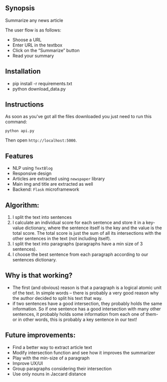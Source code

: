 ## Synopsis
Summarize any news article

The user flow is as follows:
- Shoose a URL
- Enter URL in the textbox
- Click on the “Summarize” button
- Read your summary

## Installation

- pip install -r requirements.txt
- python download_data.py

## Instructions
As soon as you've got all the files downloaded you just need to run this command:
```
python api.py
```
Then open ```http://localhost:5000```.

## Features
- NLP using ```TextBlog```
- Responsive design
- Articles are extracted using ```newspaper``` library
- Main img and title are extracted as well
- Backend: ```Flask``` microframework

## Algorithm:
1. I split the text into sentences
2. I calculate an individual score for each sentence and store it in a key-value dictionary, where the sentence itself is the key and the value is the total score. The total score is just the sum of all its intersections with the other sentences in the text (not including itself).
3. I split the text into paragraphs (paragraphs have a min size of 3 sentences).
4. I choose the best sentence from each paragraph according to our sentences dictionary.

## Why is that working?
- The first (and obvious) reason is that a paragraph is a logical atomic unit of the text. In simple words – there is probably a very good reason why the author decided to split his text that way.
- if two sentences have a good intersection, they probably holds the same information. So if one sentence has a good intersection with many other sentences, it probably holds some information from each one of them- or in other words, this is probably a key sentence in our text!

## Future improvements:
- Find a better way to extract article text
- Modify intersection function and see how it improves the summarizer
- Play with the min-size of a paragraph
- Improve UX/UI
- Group paragraphs considering their intersection
- Use only nouns in Jaccard distance
